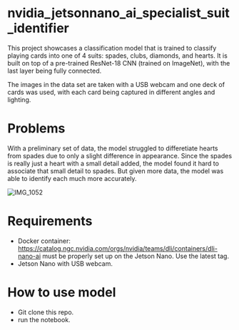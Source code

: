 # nvidia_jetsonnano_ai_specialist_suit_identifier
 This project showcases a classification model that is trained to classify playing cards
 into one of 4 suits: spades, clubs, diamonds, and hearts. It is built on top of
 a pre-trained ResNet-18 CNN (trained on ImageNet), with the last layer being fully connected.
 
 The images in the data set are taken with a USB webcam and one deck of cards was used, with each card being captured in different angles and lighting.
 
# Problems
 With a preliminary set of data, the model struggled to differetiate hearts from spades due to only a slight difference in appearance. Since the spades is really just a heart with a small detail added, the model found it hard to associate that small detail to spades. But given more data, the model was able to identify each much more accurately.
 
 ![IMG_1052](https://user-images.githubusercontent.com/61090996/155471791-df29a7bd-4a39-4398-b0fa-e4711bd5c0b4.jpg)

 
# Requirements
- Docker container: https://catalog.ngc.nvidia.com/orgs/nvidia/teams/dli/containers/dli-nano-ai must be properly set up on the Jetson Nano. Use the latest tag.
- Jetson Nano with USB webcam.

# How to use model
- Git clone this repo.
- run the notebook.
